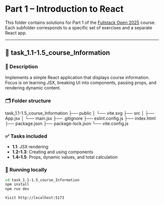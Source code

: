 # Part 1 – Introduction to React

This folder contains solutions for Part 1 of the [Fullstack Open 2025](https://fullstackopen.com/en/part1) course.  
Each subfolder corresponds to a specific set of exercises and a separate React app.

---

## 📁 task_1.1-1.5_course_Information

### 📝 Description
Implements a simple React application that displays course information.  
Focus is on learning JSX, breaking UI into components, passing props, and rendering dynamic content.

### 🗂 Folder structure

task_1.1-1.5_course_Information
├── public
│   └── vite.svg
├── src
│   ├── App.jsx
│   └── main.jsx
├── .gitignore
├── eslint.config.js
├── index.html
├── package.json
├── package-lock.json
└── vite.config.js


### ✅ Tasks included
- **1.1**: JSX rendering
- **1.2–1.3**: Creating and using components
- **1.4–1.5**: Props, dynamic values, and total calculation

### 🚀 Running locally
```bash
cd task_1.1-1.5_course_Information
npm install
npm run dev

Visit http://localhost:5173